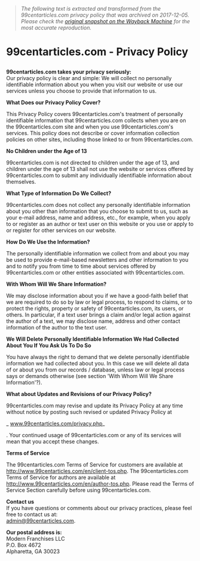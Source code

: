 > *The following text is extracted and transformed from the 99centarticles.com privacy policy that was archived on 2017-12-05. Please check the [original snapshot on the Wayback Machine](https://web.archive.org/web/20171205001936id_/http%3A//www.99centarticles.com/privacy.php) for the most accurate reproduction.*

# 99centarticles.com - Privacy Policy</p>

**99centarticles.com takes your privacy seriously:**   
Our privacy policy is clear and simple: We will collect no personally identifiable information about you when you visit our website or use our services unless you choose to provide that information to us.

**What Does our Privacy Policy Cover?**

This Privacy Policy covers 99centarticles.com's treatment of personally identifiable information that 99centarticles.com collects when you are on the 99centarticles.com site and when you use 99centarticles.com's services. This policy does not describe or cover information collection policies on other sites, including those linked to or from 99centarticles.com.

**No Children under the Age of 13**

99centarticles.com is not directed to children under the age of 13, and children under the age of 13 shall not use the website or services offered by 99centarticles.com to submit any individually identifiable information about themselves.

**What Type of Information Do We Collect?**

99centarticles.com does not collect any personally identifiable information about you other than information that you choose to submit to us, such as your e-mail address, name and address, etc., for example, when you apply to or register as an author or text user on this website or you use or apply to or register for other services on our website.

**How Do We Use the Information?**

The personally identifiable information we collect from and about you may be used to provide e-mail-based newsletters and other information to you and to notify you from time to time about services offered by 99centarticles.com or other entities associated with 99centarticles.com.

**With Whom Will We Share Information?**

We may disclose information about you if we have a good-faith belief that we are required to do so by law or legal process, to respond to claims, or to protect the rights, property or safety of 99centarticles.com, its users, or others. In particular, if a text user brings a claim and/or legal action against the author of a text, we may disclose name, address and other contact information of the author to the text user.

**We Will Delete Personally Identifiable Information We Had Collected About You If You Ask Us To Do So**

You have always the right to demand that we delete personally identifiable information we had collected about you. In this case we will delete all data of or about you from our records / database, unless law or legal process says or demands otherwise (see section 'With Whom Will We Share Information'?).

**What about Updates and Revisions of our Privacy Policy?**

99centarticles.com may revise and update its Privacy Policy at any time without notice by posting such revised or updated Privacy Policy at 

_ www.99centarticles.com/privacy.php_

. Your continued usage of 99centarticles.com or any of its services will mean that you accept these changes.

**Terms of Service**

The 99centarticles.com Terms of Service for customers are available at http://www.99centarticles.com/en/client-tos.php. The 99centarticles.com Terms of Service for authors are available at http://www.99centarticles.com/en/author-tos.php. Please read the Terms of Service Section carefully before using 99centarticles.com.

**Contact us**  
If you have questions or comments about our privacy practices, please feel free to contact us at:  
admin@99centarticles.com.

**Our postal address is:**  
Modern Franchises LLC  
P.O. Box 4672  
Alpharetta, GA 30023
